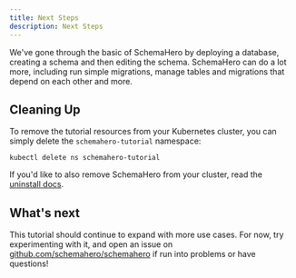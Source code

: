 ```yaml
---
title: Next Steps
description: Next Steps
---
```


We've gone through the basic of SchemaHero by deploying a database, creating a schema and then editing the schema.
SchemaHero can do a lot more, including run simple migrations, manage tables and migrations that depend on each other and more.

## Cleaning Up

To remove the tutorial resources from your Kubernetes cluster, you can simply delete the `schemahero-tutorial` namespace:

```shell
kubectl delete ns schemahero-tutorial
```

If you'd like to also remove SchemaHero from your cluster, read the [uninstall docs](https://schemahero.io/docs/installing/uninstall/).

## What's next

This tutorial should continue to expand with more use cases.
For now, try experimenting with it, and open an issue on [github.com/schemahero/schemahero](https://github.com/schemahero/schemahero) if run into problems or have questions!


